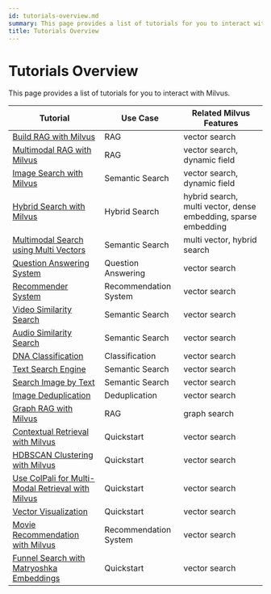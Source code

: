 ```yaml
---
id: tutorials-overview.md
summary: This page provides a list of tutorials for you to interact with Milvus.
title: Tutorials Overview
---
```


# Tutorials Overview

This page provides a list of tutorials for you to interact with Milvus.

| Tutorial | Use Case | Related Milvus Features | 
| -------- | -------- | --------- |
| [Build RAG with Milvus](build-rag-with-milvus.md) |  RAG | vector search |
| [Multimodal RAG with Milvus](multimodal_rag_with_milvus.md) | RAG | vector search, dynamic field |
| [Image Search with Milvus](image_similarity_search.md) | Semantic Search | vector search, dynamic field |
| [Hybrid Search with Milvus](hybrid_search_with_milvus.md) | Hybrid Search | hybrid search, multi vector, dense embedding, sparse embedding |
| [Multimodal Search using Multi Vectors](multimodal_rag_with_milvus.md) | Semantic Search | multi vector, hybrid search |
| [Question Answering System](question_answering_system.md) | Question Answering | vector search |
| [Recommender System](recommendation_system.md) | Recommendation System | vector search |
| [Video Similarity Search](video_similarity_search.md) | Semantic Search | vector search |
| [Audio Similarity Search](audio_similarity_search.md) | Semantic Search | vector search |
| [DNA Classification](dna_sequence_classification.md) | Classification | vector search |
| [Text Search Engine](text_search_engine.md) | Semantic Search | vector search |
| [Search Image by Text](text_image_search.md) | Semantic Search | vector search |
| [Image Deduplication](image_deduplication_system.md) | Deduplication | vector search |
| [Graph RAG with Milvus](graph_rag_with_milvus.md) | RAG | graph search |
| [Contextual Retrieval with Milvus](contextual_retrieval_with_milvus.md) | Quickstart | vector search |
| [HDBSCAN Clustering with Milvus](hdbscan_clustering_with_milvus.md) | Quickstart | vector search |
| [Use ColPali for Multi-Modal Retrieval with Milvus](use_ColPali_with_milvus.md) | Quickstart | vector search |
| [Vector Visualization](vector_visualization.md) | Quickstart | vector search |
| [Movie Recommendation with Milvus](movie_recommendation_with_milvus.md) | Recommendation System | vector search |
| [Funnel Search with Matryoshka Embeddings](funnel_search_with_matryoshka.md) | Quickstart | vector search |
